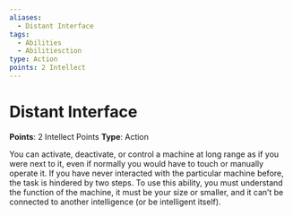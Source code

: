 ```yaml
---
aliases:
  - Distant Interface
tags:
  - Abilities
  - Abilitiesction
type: Action
points: 2 Intellect
---
```


# Distant Interface

**Points**: 2 Intellect Points
**Type**: Action

You can activate, deactivate, or control a machine at long range as if you were next to it, even if normally you would have to touch or manually operate it. If you have never interacted with the particular machine before, the task is hindered by two steps. To use this ability, you must understand the function of the machine, it must be your size or smaller, and it can’t be connected to another intelligence (or be intelligent itself).
